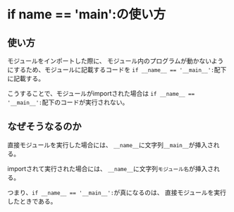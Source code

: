 # if __name__ == '__main__':の使い方

## 使い方

モジュールをインポートした際に、
モジュール内のプログラムが動かないようにするため、モジュールに記載するコードを
`if __name__ == '__main__':`配下に記載する。

こうすることで、モジュールがimportされた場合は
`if __name__ == '__main__':`配下のコードが実行されない。

## なぜそうなるのか

直接モジュールを実行した場合には、
`__name__`に文字列`__main__`が挿入される。

importされて実行された場合には、
`__name__`に文字列`モジュール名`が挿入される。

つまり、`if __name__ == '__main__':`が真になるのは、
直接モジュールを実行したときである。
